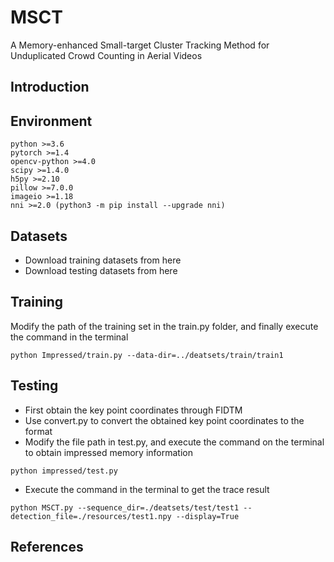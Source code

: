 # MSCT
A Memory-enhanced Small-target Cluster Tracking Method for Unduplicated Crowd Counting in Aerial Videos

## Introduction

## Environment

```
python >=3.6 
pytorch >=1.4
opencv-python >=4.0
scipy >=1.4.0
h5py >=2.10
pillow >=7.0.0
imageio >=1.18
nni >=2.0 (python3 -m pip install --upgrade nni)
```

## Datasets

- Download training datasets from here
- Download testing datasets from here

## Training

Modify the path of the training set in the train.py folder, and finally execute the command in the terminal

```
python Impressed/train.py --data-dir=../deatsets/train/train1
```

## Testing

- First obtain the key point coordinates through FIDTM
- Use convert.py to convert the obtained key point coordinates to the format
- Modify the file path in test.py, and execute the command on the terminal to obtain impressed memory information

```
python impressed/test.py
```

- Execute the command in the terminal to get the trace result

```
python MSCT.py --sequence_dir=./deatsets/test/test1 --detection_file=./resources/test1.npy --display=True
```

## References
